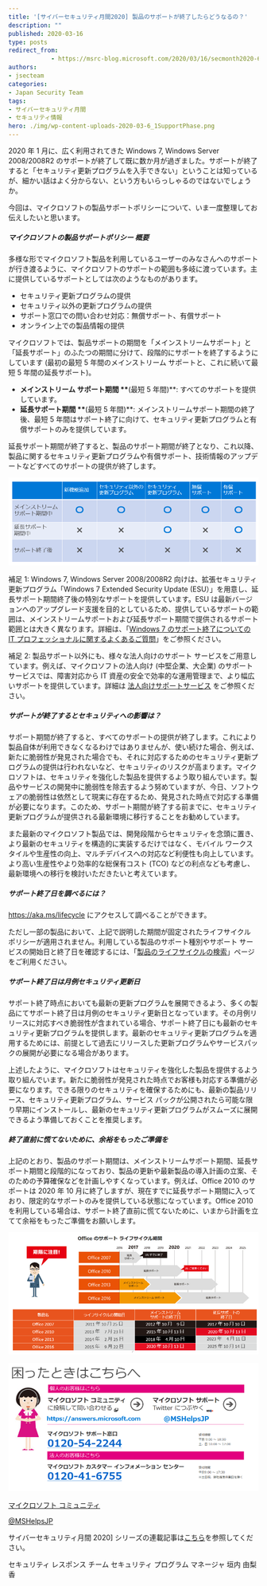 ```yaml
---
title: '[サイバーセキュリティ月間2020] 製品のサポートが終了したらどうなるの？'
description: ""
published: 2020-03-16
type: posts
redirect_from:
            - https://msrc-blog.microsoft.com/2020/03/16/secmonth2020-6/
authors:
- jsecteam
categories:
- Japan Security Team
tags:
- サイバーセキュリティ月間
- セキュリティ情報
hero: ./img/wp-content-uploads-2020-03-6_1SupportPhase.png
---
```

2020 年 1 月に、広く利用されてきた Windows 7, Windows Server 2008/2008R2 のサポートが終了して既に数か月が過ぎました。サポートが終了すると「セキュリティ更新プログラムを入手できない」ということは知っているが、細かい話はよく分からない、という方もいらっしゃるのではないでしょうか。

今回は、マイクロソフトの製品サポートポリシーについて、いま一度整理してお伝えしたいと思います。

##### **マイクロソフトの製品サポートポリシー 概要**

多様な形でマイクロソフト製品を利用しているユーザーのみなさんへのサポートが行き渡るように、マイクロソフトのサポートの範囲も多岐に渡っています。主に提供しているサポートとしては次のようなものがあります。

- セキュリティ更新プログラムの提供
- セキュリティ以外の更新プログラムの提供
- サポート窓口での問い合わせ対応：無償サポート、有償サポート
- オンライン上での製品情報の提供

マイクロソフトでは、製品サポートの期間を「メインストリームサポート」と「延長サポート」のふたつの期間に分けて、段階的にサポートを終了するようにしています (最初の最短 5 年間のメインストリーム サポートと、これに続いて最短 5 年間の延長サポート)。

- **メインストリーム サポート期間 \*\***(最短 5 年間)\*\*: すべてのサポートを提供しています。
- **延長サポート期間 \*\***(最短 5 年間)\*\*: メインストリームサポート期間の終了後、最短 5 年間はサポート終了に向けて、セキュリティ更新プログラムと有償サポートのみを提供しています。

延長サポート期間が終了すると、製品のサポート期間が終了となり、これ以降、製品に関するセキュリティ更新プログラムや有償サポート、技術情報のアップデートなどすべてのサポートの提供が終了します。

![](./img/wp-content-uploads-2020-03-6_1SupportPhase.png)

補足 1: Windows 7, Windows Server 2008/2008R2 向けは、拡張セキュリティ更新プログラム「Windows 7 Extended Security Update (ESU）」を用意し、延長サポート期間終了後の特別なサポートを提供しています。ESU は最新バージョンへのアップグレード支援を目的としているため、提供しているサポートの範囲は、メインストリームサポートおよび延長サポート期間で提供されるサポート範囲とは大きく異なります。詳細は、「[Windows 7 のサポート終了についての IT プロフェッショナルに関するよくあるご質問](https://support.microsoft.com/ja-jp/help/4527873)」をご参照ください。

補足 2: 製品サポート以外にも、様々な法人向けのサポート サービスをご用意しています。例えば、マイクロソフトの法人向け (中堅企業、大企業) のサポート サービスでは、障害対応から IT 資産の安全で効率的な運用管理まで、より幅広いサポートを提供しています。詳細は [法人向けサポートサービス](https://www.microsoft.com/ja-jp/services/support.aspx) をご参照ください。

##### **サポートが終了するとセキュリティへの影響は？**

サポート期間が終了すると、すべてのサポートの提供が終了します。これにより製品自体が利用できなくなるわけではありませんが、使い続けた場合、例えば、新たに脆弱性が発見された場合でも、それに対応するためのセキュリティ更新プログラムの提供は行われないなど、セキュリティのリスクが高まります。マイクロソフトは、セキュリティを強化した製品を提供するよう取り組んでいます。製品やサービスの開発中に脆弱性を除去するよう努めていますが、今日、ソフトウェアの脆弱性は依然として現実に存在するため、発見された時点で対応する準備が必要になります。このため、サポート期間が終了する前までに、セキュリティ更新プログラムが提供される最新環境に移行することをお勧めしています。

また最新のマイクロソフト製品では、開発段階からセキュリティを念頭に置き、より最新のセキュリティを構造的に実装するだけではなく、モバイル ワークスタイルや生産性の向上、マルチデバイスへの対応など利便性も向上しています。より高い生産性やより効率的な総保有コスト (TCO) などの利点なども考慮し、最新環境への移行を検討いただきたいと考えています。

##### **サポート終了日を調べるには？**

<https://aka.ms/lifecycle> にアクセスして調べることができます。

ただし一部の製品において、上記で説明した期間が固定されたライフサイクル ポリシーが適用されません。利用している製品のサポート種別やサポート サービスの開始日と終了日を確認するには、「[製品のライフサイクルの検索](https://support.microsoft.com/lifecycle/search)」ページをご利用ください。

##### **サポート終了日は月例セキュリティ更新日**

サポート終了時点においても最新の更新プログラムを展開できるよう、多くの製品にてサポート終了日は月例のセキュリティ更新日となっています。その月例リリースに対応すべき脆弱性が含まれている場合、サポート終了日にも最新のセキュリティ更新プログラムを提供します。最新のセキュリティ更新プログラムを適用するためには、前提として過去にリリースした更新プログラムやサービスパックの展開が必要になる場合があります。

上述したように、マイクロソフトはセキュリティを強化した製品を提供するよう取り組んでいます。新たに脆弱性が発見された時点でお客様も対応する準備が必要になります。できる限りのセキュリティを確保するためにも、最新の製品リリース、セキュリティ更新プログラム、サービス パックが公開されたら可能な限り早期にインストールし、最新のセキュリティ更新プログラムがスムーズに展開できるよう準備しておくことを推奨します。

##### **終了直前に慌てないために、余裕をもったご準備を**

上記のとおり、製品のサポート期間は、メインストリームサポート期間、延長サポート期間と段階的になっており、製品の更新や最新製品の導入計画の立案、そのための予算確保などを計画しやすくなっています。例えば、Office 2010 のサポートは 2020 年 10 月に終了しますが、現在すでに延長サポート期間に入っており、限定的なサポートのみを提供している状態になっています。Office 2010 を利用している場合は、サポート終了直前に慌てないために、いまから計画を立てて余裕をもったご準備をお願いします。

![](./img/wp-content-uploads-2020-03-6_2OfficeSupportpng.png)

![](./img/wp-content-uploads-2020-03-6_3EOSsupport.png)

[マイクロソフト コミュニティ](https://answers.microsoft.com/)

[@MSHelpsJP](https://twitter.com/MSHelpsJP)

サイバーセキュリティ月間 2020] シリーズの連載記事は[こちら](https://aka.ms/secmonth2020)を参照してください。

セキュリティ レスポンス チーム セキュリティ プログラム マネージャ 垣内 由梨香
